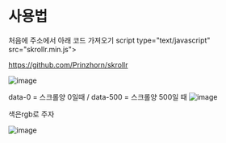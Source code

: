 # 사용법

처음에 주소에서 아래 코드 가져오기 
script type="text/javascript" src="skrollr.min.js"></script>
	<script type="text/javascript">
	var s = skrollr.init();
	</script>
</body>

https://github.com/Prinzhorn/skrollr

![image](https://user-images.githubusercontent.com/85022962/133020128-9ce42aa0-125f-472b-b9a1-702ac99af754.png)

data-0 = 스크롤양 0일때 /  data-500 = 스크롤양 500일 때
![image](https://user-images.githubusercontent.com/85022962/133020317-3b38c1b9-2802-4427-9384-5c337313684d.png)

색은rgb로 주자

![image](https://user-images.githubusercontent.com/85022962/133021204-2b522090-6b0e-4ed3-904a-546fa3f459cc.png)


















